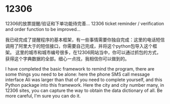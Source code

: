 # 12306
12306的放票提醒/验证和下单功能待完善...
12306 ticket reminder / verification and order function to be improved...

我已经完成了提醒程序的基本框架，有一些事情需要你独自完成：这里的电话短信调用了阿里大于的短信接口，你需要自己完成，并将这个python包导入这个框架。
这里的城市和城市编号很多，在12306网站当中，你可以通过抓包的方式，获得这个字典数据的全部。细心一点找，我相信你可以做到的。

I have completed the basic framework to remind the program, there are some things you need to be alone: here the phone SMS call message interface Ali was larger than that of you need to complete yourself, and this Python package into this framework.
Here the city and city number many, in 12306 sites, you can capture the way to obtain the data dictionary of all. Be more careful, I'm sure you can do it.

